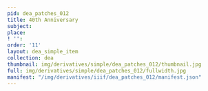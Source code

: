 ```yaml
---
pid: dea_patches_012
title: 40th Anniversary
subject: 
place: 
! '': 
order: '11'
layout: dea_simple_item
collection: dea
thumbnail: img/derivatives/simple/dea_patches_012/thumbnail.jpg
full: img/derivatives/simple/dea_patches_012/fullwidth.jpg
manifest: "/img/derivatives/iiif/dea_patches_012/manifest.json"
---
```


